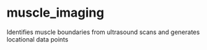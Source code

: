 # muscle_imaging
Identifies muscle boundaries from ultrasound scans and generates locational data points 
